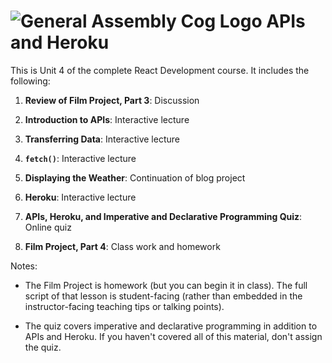 # ![General Assembly Cog Logo](https://ga-dash.s3.amazonaws.com/production/assets/logo-9f88ae6c9c3871690e33280fcf557f33.png)  APIs and Heroku

This is Unit 4 of the complete React Development course. It includes the following:

1. **Review of Film Project, Part 3**: Discussion

2. **Introduction to APIs**: Interactive lecture

3. **Transferring Data**: Interactive lecture

4. **`fetch()`**: Interactive lecture 

5. **Displaying the Weather**: Continuation of blog project

6. **Heroku**: Interactive lecture

7. **APIs, Heroku, and Imperative and Declarative Programming Quiz**: Online quiz

8. **Film Project, Part 4**: Class work and homework

Notes:

- The Film Project is homework (but you can begin it in class). The full script of that lesson is student-facing (rather than embedded in the instructor-facing teaching tips or talking points).

- The quiz covers imperative and declarative programming in addition to APIs and Heroku. If you haven't covered all of this material, don't assign the quiz.

